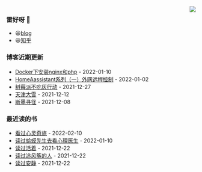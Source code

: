 <img align="right" src="https://github-readme-stats.vercel.app/api?username=chenwingsing&show_icons=true&icon_color=CE1D2D&text_color=718096&bg_color=ffffff&hide_title=true" />

### 雷好呀 👋

- 😆[blog](https://chenwingsing.github.io/)
- 😃[知乎](https://www.zhihu.com/people/chen-yong-cheng-46)

### 博客近期更新
<!-- START_SECTION:blog -->
* <a href='https://chenwingsing.github.io/2022/01/10/Docker%E4%B8%8B%E5%AE%89%E8%A3%85nginx-php/' target='_blank'>Docker下安装nginx和php</a> - 2022-01-10
* <a href='https://chenwingsing.github.io/2022/01/02/HomeAassistant%E7%B3%BB%E5%88%97%EF%BC%88%E4%B8%80%EF%BC%89%E5%A4%96%E7%BD%91%E8%BF%9C%E7%A8%8B%E6%8E%A7%E5%88%B6/' target='_blank'>HomeAassistant系列（一）外网远程控制</a> - 2022-01-02
* <a href='https://chenwingsing.github.io/2021/12/27/%E6%A0%91%E8%8E%93%E6%B4%BE%E4%B8%8D%E5%90%83%E7%81%B0%E8%A1%8C%E5%8A%A8/' target='_blank'>树莓派不吃灰行动</a> - 2021-12-27
* <a href='https://chenwingsing.github.io/2021/12/12/%E5%A4%A9%E6%B4%A5%E5%A4%A7%E9%9B%AA/' target='_blank'>天津大雪</a> - 2021-12-12
* <a href='https://chenwingsing.github.io/2021/12/08/%E6%96%AD%E5%A2%A8%E5%AF%BB%E5%BE%84/' target='_blank'>断墨寻径</a> - 2021-12-08
<!-- END_SECTION:blog -->

### 最近读的书
<!-- START_SECTION:douban -->
* <a href='http://movie.douban.com/subject/24733428/' target='_blank'>看过心灵奇旅</a> - 2022-02-10
* <a href='https://book.douban.com/subject/35143790/' target='_blank'>读过蛤蟆先生去看心理医生</a> - 2022-01-10
* <a href='https://book.douban.com/subject/4913064/' target='_blank'>读过活着</a> - 2021-12-22
* <a href='https://book.douban.com/subject/1770782/' target='_blank'>读过追风筝的人</a> - 2021-12-22
* <a href='https://book.douban.com/subject/11601993/' target='_blank'>读过安静</a> - 2021-12-22
<!-- END_SECTION:douban -->

<!--
**chenwingsing/chenwingsing** is a ✨ _special_ ✨ repository because its `README.md` (this file) appears on your GitHub profile.

Here are some ideas to get you started:

- 🔭 I’m currently working on ...
- 🌱 I’m currently learning ...
- 👯 I’m looking to collaborate on ...
- 🤔 I’m looking for help with ...
- 💬 Ask me about ...
- 📫 How to reach me: ...
- 😄 Pronouns: ...
- ⚡ Fun fact: ...
-->
